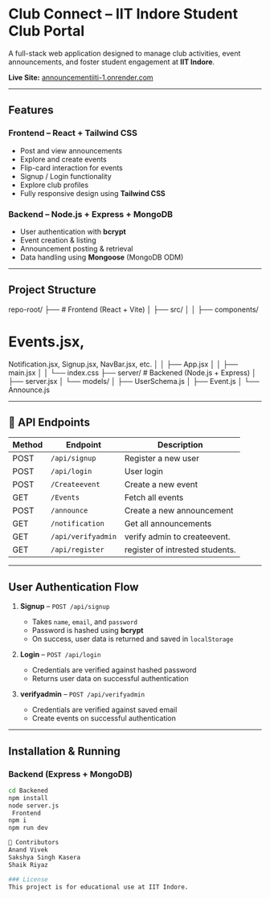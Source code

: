 # Club Connect – IIT Indore Student Club Portal

A full-stack web application designed to manage club activities, event announcements, and foster student engagement at **IIT Indore**.

**Live Site:** [announcementiiti-1.onrender.com](https://announcementiiti-1.onrender.com)

---

## Features

###  Frontend – React + Tailwind CSS
-  Post and view announcements
-  Explore and create events
-  Flip-card interaction for events
-  Signup / Login functionality
-  Explore club profiles
-  Fully responsive design using **Tailwind CSS**

###  Backend – Node.js + Express + MongoDB
-  User authentication with **bcrypt**
-  Event creation & listing
-  Announcement posting & retrieval
- Data handling using **Mongoose** (MongoDB ODM)

---


##  Project Structure
repo-root/
├──  # Frontend (React + Vite)
│ ├── src/
│ │ ├── components/ 
# Events.jsx, 
Notification.jsx, 
Signup.jsx, 
NavBar.jsx, etc.
│ │ ├── App.jsx
│ │ ├── main.jsx
│ │ └── index.css
├── server/ # Backened (Node.js + Express)
│ ├── server.jsx
│ └── models/
│ ├── UserSchema.js
│ ├── Event.js
│ └── Announce.js



---

## 🔗 API Endpoints

| Method | Endpoint            | Description                     |
|--------|---------------------|---------------------------------|
| POST   | `/api/signup`       | Register a new user             |
| POST   | `/api/login`        | User login                      |
| POST   | `/Createevent`      | Create a new event              |
| GET    | `/Events`           | Fetch all events                |
| POST   | `/announce`         | Create a new announcement       |
| GET    | `/notification`     | Get all announcements           |
| GET    | `/api/verifyadmin`  | verify admin to createevent.    |
| GET    | `/api/register`     | register of intrested students. |


---

## User Authentication Flow

1. **Signup** – `POST /api/signup`
   - Takes `name`, `email`, and `password`
   - Password is hashed using **bcrypt**
   - On success, user data is returned and saved in `localStorage`

2. **Login** – `POST /api/login`
   - Credentials are verified against hashed password
   - Returns user data on successful authentication
3. **verifyadmin**  – `POST /api/verifyadmin `
   - Credentials are verified against saved email
   - Create events  on successful authentication
---

##  Installation & Running

### Backend (Express + MongoDB)
```bash
cd Backened 
npm install
node server.js
 Frontend
npm i
npm run dev

👥 Contributors
Anand Vivek
Sakshya Singh Kasera
Shaik Riyaz

### License
This project is for educational use at IIT Indore. 


